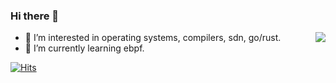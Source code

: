 ### Hi there 👋

<img align="right" src="https://github-readme-stats.vercel.app/api?username=beyoung&show_icons=true&icon_color=0366d6&text_color=24292e&bg_color=ffffff&hide_title=true" />

- 🔭 I’m interested in operating systems, compilers, sdn, go/rust.
- 🌱 I’m currently learning ebpf. 

[![Hits](https://hits.seeyoufarm.com/api/count/incr/badge.svg?url=https%3A%2F%2Fgithub.com%2Fbeyoung&count_bg=%2379C83D&title_bg=%23555555&icon=&icon_color=%23E7E7E7&title=hits&edge_flat=false)](https://hits.seeyoufarm.com)
